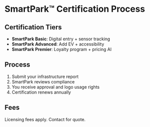 # SmartPark™ Certification Process

## Certification Tiers
- **SmartPark Basic**: Digital entry + sensor tracking
- **SmartPark Advanced**: Add EV + accessibility
- **SmartPark Premier**: Loyalty program + pricing AI

## Process
1. Submit your infrastructure report
2. SmartPark reviews compliance
3. You receive approval and logo usage rights
4. Certification renews annually

## Fees
Licensing fees apply. Contact for quote.